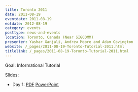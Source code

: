 ```yaml
---
title: Toronto 2011
date: 2011-08-19
eventdate: 2011-08-19
eoldate: 2012-08-19
category: events
posttype: news-and-events
location: Toronto, Canada (Near SIGCOMM)
presenter: Yashar Ganjali, Andrew Moore and Adam Covington
website: /_pages/2011-08-19-Toronto-Tutorial-2011.html
titlelink: /_pages/2011-08-19-Toronto-Tutorial-2011.html
---
```


Goal: Informational Tutorial

Slides:
- Day 1: [PDF](https://docs.google.com/open?id=0B4EuVzA5UdPRMjVOMG5xbEJKZjA) [PowerPoint](https://docs.google.com/open?id=0B4EuVzA5UdPRM3M1d05sbk9sMVU)
